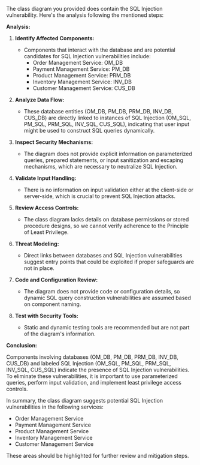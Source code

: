 The class diagram you provided does contain the SQL Injection vulnerability. Here's the analysis following the mentioned steps:

**Analysis:**

1. **Identify Affected Components:** 
    - Components that interact with the database and are potential candidates for SQL Injection vulnerabilities include:
      - Order Management Service: OM_DB
      - Payment Management Service: PM_DB
      - Product Management Service: PRM_DB
      - Inventory Management Service: INV_DB
      - Customer Management Service: CUS_DB

2. **Analyze Data Flow:**
    - These database entities (OM_DB, PM_DB, PRM_DB, INV_DB, CUS_DB) are directly linked to instances of SQL Injection (OM_SQL, PM_SQL, PRM_SQL, INV_SQL, CUS_SQL), indicating that user input might be used to construct SQL queries dynamically.

3. **Inspect Security Mechanisms:**
    - The diagram does not provide explicit information on parameterized queries, prepared statements, or input sanitization and escaping mechanisms, which are necessary to neutralize SQL Injection.

4. **Validate Input Handling:**
    - There is no information on input validation either at the client-side or server-side, which is crucial to prevent SQL Injection attacks.

5. **Review Access Controls:**
    - The class diagram lacks details on database permissions or stored procedure designs, so we cannot verify adherence to the Principle of Least Privilege.

6. **Threat Modeling:**
    - Direct links between databases and SQL Injection vulnerabilities suggest entry points that could be exploited if proper safeguards are not in place.

7. **Code and Configuration Review:**
    - The diagram does not provide code or configuration details, so dynamic SQL query construction vulnerabilities are assumed based on component naming.

8. **Test with Security Tools:**
    - Static and dynamic testing tools are recommended but are not part of the diagram's information.

**Conclusion:**

Components involving databases (OM_DB, PM_DB, PRM_DB, INV_DB, CUS_DB) and labeled SQL Injection (OM_SQL, PM_SQL, PRM_SQL, INV_SQL, CUS_SQL) indicate the presence of SQL Injection vulnerabilities. To eliminate these vulnerabilities, it is important to use parameterized queries, perform input validation, and implement least privilege access controls. 

In summary, the class diagram suggests potential SQL Injection vulnerabilities in the following services:
- Order Management Service
- Payment Management Service
- Product Management Service
- Inventory Management Service
- Customer Management Service 

These areas should be highlighted for further review and mitigation steps.